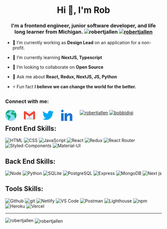 [website]: https://robertjallen.dev/
[gmail]: https://mail.google.com/mail/u/0/?fs=1&to=bobbidigi34@gmail.com&su=SUBJECT&body=BODY&tf=cm
[twitter]: https://twitter.com/rallendev
[linkedin]: https://www.linkedin.com/in/robertallendev/



<h1 align="center">Hi 👋, I'm Rob</h1>
<h3 align="center">I'm a frontend engineer, junior software developer, and life long learner from Michigan.
  <img src="https://komarev.com/ghpvc/?username=robertjallen&label=Profile%20views&color=0e75b6&style=flat" alt="robertjallen" />
  <a href="https://github.com/ryo-ma/github-profile-trophy"><img src="https://github-profile-trophy.vercel.app/?username=robertjallen" alt="robertjallen" /></a>
</h3>


- 🔭 I’m currently working as **Design Lead** on an application for a non-profit.  

- 🌱 I’m currently learning **NextJS, Typescript**

- 👯 I’m looking to collaborate on **Open Source**

- 💬 Ask me about **React, Redux, NextJS, JS, Python**

- ⚡ Fun fact **I believe we can change the world for the better.**

<!-- conect with me -->

<h3 align="left">Connect with me:</h3>

[<img align="left" style="margin-right: 1.5rem" alt="Portfolio" width="36px" src="assets\globe.svg" />][website]

[<img align="left" style="margin-right: 1.5rem" alt="Gmail" width="36px" src="assets\gmail.svg" />][gmail]

[<img align="left" style="margin-right: 1.5rem" alt="Twitter" width="36px" src="assets\013-twitter-1.svg" />][twitter]

[<img align="left" style="margin-right: 1.5rem" alt="LinkedIn" width="36px" src="assets\031-linkedin.svg" />][linkedin]

<a href="https://www.hackerrank.com/robertjallen" target="blank"><img align="center" src="https://cdn.jsdelivr.net/npm/simple-icons@3.0.1/icons/hackerrank.svg" alt="robertjallen" height="30" width="40" /></a>
<a href="https://www.leetcode.com/bobbidigi" target="blank"><img align="center" src="https://cdn.jsdelivr.net/npm/simple-icons@3.0.1/icons/leetcode.svg" alt="bobbidigi" height="30" width="40" /></a>

<!-- Skill Badges -->

## Front End Skills:

![HTML](https://img.shields.io/badge/HTML-2E3440?style=for-the-badge&logo=html5)
![CSS](https://img.shields.io/badge/CSS-2E3440?style=for-the-badge&logo=css3)
![JavaScript](https://img.shields.io/badge/JavaScript-2E3440?style=for-the-badge&logo=javascript)
![React](https://img.shields.io/badge/React-2E3440?style=for-the-badge&logo=react)
![Redux](https://img.shields.io/badge/Redux-2E3440?style=for-the-badge&logo=redux)
![React Router](https://img.shields.io/badge/React%20Router-2E3440?style=for-the-badge&logo=react%20router)
![Styled-Components](https://img.shields.io/badge/Styled%20Components-2E3440?style=for-the-badge&logo=styled-components)
![Material-UI](https://img.shields.io/badge/Material%20UI-2E3440?style=for-the-badge&logo=material-ui)

## Back End Skills:

![Node](https://img.shields.io/badge/Node-2E3440?style=for-the-badge&logo=node.js)
![Python](https://img.shields.io/badge/Python-2E3440?style=for-the-badge&logo=python)
![SQLite](https://img.shields.io/badge/SQLite-2E3440?style=for-the-badge&logo=sqlite)
![PostgreSQL](https://img.shields.io/badge/PostgreSQL-2E3440?style=for-the-badge&logo=postgresql)
![Express](https://img.shields.io/badge/Express-2E3440?style=for-the-badge&logo=express)
![MongoDB](https://img.shields.io/badge/MongoDB-2E3440?style=for-the-badge&logo=mongodb)
![Next js](https://img.shields.io/badge/Next%20js-2E3440?style=for-the-badge&logo=next.js)

## Tools Skills:

![Github](https://img.shields.io/badge/GitHub-2E3440?style=for-the-badge&logo=github)
![git](https://img.shields.io/badge/git-2E3440?style=for-the-badge&logo=git)
![Netlify](https://img.shields.io/badge/Netlify-2E3440?style=for-the-badge&logo=netlify)
![VS Code](https://img.shields.io/badge/VS%20Code-2E3440?style=for-the-badge&logo=visual%20studio)
![Postman](https://img.shields.io/badge/Postman-2E3440?style=for-the-badge&logo=Postman)
![Lighthouse](https://img.shields.io/badge/Lighthouse-2E3440?style=for-the-badge&logo=lighthouse)
![npm](https://img.shields.io/badge/npm-2E3440?style=for-the-badge&logo=npm)
![Heroku](https://img.shields.io/badge/Heroku-2E3440?style=for-the-badge&logo=heroku)
![Vercel](https://img.shields.io/badge/Vercel-2E3440?style=for-the-badge&logo=vercel)

---


<p><img align="left" src="https://github-readme-stats.vercel.app/api/top-langs/?username=robertjallen&layout=compact" alt="robertjallen" /></p>
<p>&nbsp;<img align="center" src="https://github-readme-stats.vercel.app/api?username=robertjallen&show_icons=true&theme=radical" alt="robertjallen" /></p>



